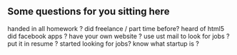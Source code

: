 Some questions for you sitting here
---------

handed in all homework ?
did freelance / part time before?
heard of html5
did facebook apps ?
have your own website ?
use ust mail to look for jobs ? put it in resume ?
started looking for jobs?
know what startup is ?